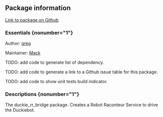 <div id='duckie_rr_bridge-autogenerated' markdown='1'>


<!-- do not edit this file, autogenerated -->

## Package information 

[Link to package on Github](github:org=duckietown,repo=Software,path=70-convenience-packages/duckie_rr_bridge,branch=master)

### Essentials {nonumber="1"}

Author: [greg](mailto:gsgrebe@gmail.com)

Maintainer: [Mack](mailto:mack@duckietown.org)

TODO: add code to generate list of dependency.

TODO: add code to generate a link to a Github issue table for this package.

TODO: add code to show unit tests build indicator.

### Descriptions {nonumber="1"}

The duckie_rr_bridge package. Creates a Robot Raconteur Service to drive the Duckiebot.



</div>

